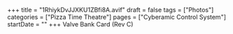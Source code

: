 +++
title = "1RhiykDvJJXKU1ZBfi8A.avif"
draft = false
tags = ["Photos"]
categories = ["Pizza Time Theatre"]
pages = ["Cyberamic Control System"]
startDate = ""
+++
Valve Bank Card (Rev C)
